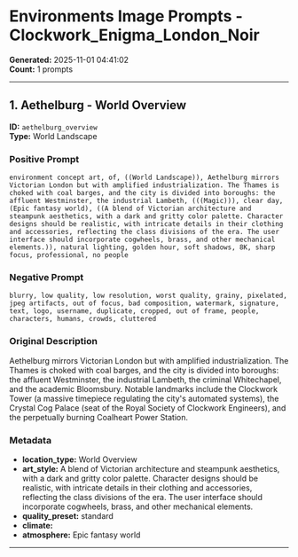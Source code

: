 # Environments Image Prompts - Clockwork_Enigma_London_Noir

**Generated:** 2025-11-01 04:41:02  
**Count:** 1 prompts

---

## 1. Aethelburg - World Overview

**ID:** `aethelburg_overview`  
**Type:** World Landscape  

### Positive Prompt

```
environment concept art, of, ((World Landscape)), Aethelburg mirrors Victorian London but with amplified industrialization. The Thames is choked with coal barges, and the city is divided into boroughs: the affluent Westminster, the industrial Lambeth, (((Magic))), clear day, (Epic fantasy world), ((A blend of Victorian architecture and steampunk aesthetics, with a dark and gritty color palette. Character designs should be realistic, with intricate details in their clothing and accessories, reflecting the class divisions of the era. The user interface should incorporate cogwheels, brass, and other mechanical elements.)), natural lighting, golden hour, soft shadows, 8K, sharp focus, professional, no people
```

### Negative Prompt

```
blurry, low quality, low resolution, worst quality, grainy, pixelated, jpeg artifacts, out of focus, bad composition, watermark, signature, text, logo, username, duplicate, cropped, out of frame, people, characters, humans, crowds, cluttered
```

### Original Description

Aethelburg mirrors Victorian London but with amplified industrialization. The Thames is choked with coal barges, and the city is divided into boroughs: the affluent Westminster, the industrial Lambeth, the criminal Whitechapel, and the academic Bloomsbury. Notable landmarks include the Clockwork Tower (a massive timepiece regulating the city's automated systems), the Crystal Cog Palace (seat of the Royal Society of Clockwork Engineers), and the perpetually burning Coalheart Power Station.

### Metadata

- **location_type:** World Overview
- **art_style:** A blend of Victorian architecture and steampunk aesthetics, with a dark and gritty color palette. Character designs should be realistic, with intricate details in their clothing and accessories, reflecting the class divisions of the era. The user interface should incorporate cogwheels, brass, and other mechanical elements.
- **quality_preset:** standard
- **climate:** 
- **atmosphere:** Epic fantasy world

---

